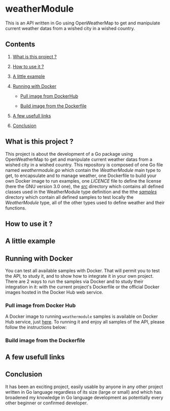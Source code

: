# weatherModule

This is an API written in Go using OpenWeatherMap to get and manipulate current weather datas from a wished city in a wished country.

## Contents

1. [What is this project ?](#what_is_this_project)

2. [How to use it ?](#how_to_use_it)

3. [A little example](#a_little_example)

4. [Running with Docker](#running_with_docker)

	* [Pull image from DockerHub](#pull_image_from_dockerhub)

	* [Build image from the Dockerfile](#build_image_from_dockerfile)

5. [A few usefull links](#a_few_usefull_links)

6. [Conclusion](#conclusion)

<a name="what_is_this_project"></a>
## What is this project ?

This project is about the development of a Go package using OpenWeatherMap to get and manipulate current weather datas from a wished city in a wished country.
This repository is composed of one Go file named *weathermodule.go* which contain the *WeatherModule* main type to get, to encapsulate and to manage weather, one Dockerfile to build your own Docker image to run examples, one *LICENCE* file to define the license (here the GNU version 3.0 one), the [*src*](https://github.com/Vicken-Ghoubiguian/weathermodule/tree/master/src) directory which contains all defined classes used in the WeatherModule type definition and the tthe [*samples*](https://github.com/Vicken-Ghoubiguian/weathermodule/tree/master/samples) directory which contain all defined samples to test locally the *WeatherModule* type, all of the other types used to define weather and their functions.

<a name="how_to_use_it"></a>
## How to use it ?

<a name="a_little_example"></a>
## A little example

<a name="running_with_docker"></a>
## Running with Docker

You can test all available samples with Docker. That will permit you to test the API, to study it, and to show how to integrate it in your own project. There are 2 ways to run the samples via Docker and to study their integration in it: with the current project's Dockerfile or the official Docker images hosted in the Docker Hub web service.

<a name="pull_image_from_dockerhub"></a>
### Pull image from Docker Hub

A Docker image to running `weathermodule` samples is available on Docker Hub service, just [here](https://hub.docker.com/r/wicken/weathermodule).
To running it and enjoy all samples of the API, please follow the instructions below:

<a name="build_image_from_dockerfile"></a>
### Build image from the Dockerfile

<a name="a_few_usefull_links"></a>
## A few usefull links

<a name="conclusion"></a>
## Conclusion

It has been an exciting project, easily usable by anyone in any other project written in Go language regardless of its size (large or small) and which has broadened my knowledge in Go language development as potentially every other beginner or confirmed developer.
